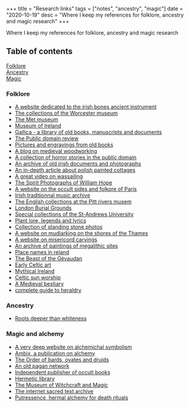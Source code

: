 +++
title = "Research links"
tags = ["notes", "ancestry", "magic"]
date = "2020-10-19"
desc = "Where I keep my references for folklore, ancestry and magic research"
+++

Where I keep my references for folklore, ancestry and magic research

## Table of contents

<div class="table-of-contents">

[Folklore](#folklore)  
[Ancestry](#ancestry)  
[Magic](#magic)

</div>

### Folklore

- [A website dedicated to the irish bones ancient instrument](http://www.rhythmbones.com/index.html)  
- [The collections of the Worcester museum](https://worcester.emuseum.com/collections/)  
- [The Met museum](https://www.metmuseum.org/)  
- [Museum of Ireland](https://www.museum.ie/en-IE/Collections-Research)  
- [Gallica - a library of old books, manuscripts and documents](https://gallica.bnf.fr/accueil/en/content/accueil-en?mode=desktop)  
- [The Public domain review](https://publicdomainreview.org/)  
- [Pictures and engravings from old books](https://www.fromoldbooks.org/)  
- [A blog on medieval woodworking](https://thomasguild.blogspot.com/)  
- [A collection of horror stories in the public domain](https://www.steve-calvert.co.uk/public-domain-horror-stories-3/#H)  
- [An archive of old irish documents and photographs](https://www.duchas.ie/en)
- [An in-depth article about polish painted cottages](https://lamusdworski.wordpress.com/2018/06/08/painted-cottages/)
- [A great video on wassailing](https://youtu.be/ic4qWguBYEM)
- [The Spirit Photographs of William Hope](https://publicdomainreview.org/collection/the-spirit-photographs-of-william-hope)
- [A website on the occult sides and folkore of Paris](https://paris-sortileges.fr/paris-sortileges/)
- [Irish traditionnal music archive](https://www.itma.ie/)
- [The English collections at the Pitt rivers musem](http://england.prm.ox.ac.uk/index.html)
- [London Burial Grounds](https://www.gutenberg.org/files/56832/56832-h/56832-h.htm)
- [Special collections of the St-Andrews University](https://special-collections.wp.st-andrews.ac.uk/)
- [Plant lore, legends and lyrics](https://www.gutenberg.org/files/44638/44638-h/44638-h.htm)
- [Collection of standing stone photos](https://maenhir.neocities.org/)
- [A website on mudlarking on the shores of the Thames](https://sites.google.com/site/thamesandfield/home)
- [A website on misericord carvings](http://www.misericords.org.uk/index.html)
- [An archive of paintings of megalithic sites](https://archaeologydataservice.ac.uk/archives/view/underhill_na_2004/downloads.cfm)
- [Place names in reland](https://en.wikipedia.org/wiki/Place_names_in_Ireland)
- [The Beast of the Gévaudan](https://publicdomainreview.org/collection/the-beast-of-gevaudan-1764-1767)
- [Early Celtic art](https://www.wikiwand.com/en/Celtic_art)
- [Mythical Ireland](https://mythicalireland.com/)
- [Celtic sun worship](https://www.libraryireland.com/Druids/Sun-Customs.php)
- [A Medieval bestiary](https://bestiary.ca/index.html)
- [complete guide to heraldry](https://en.wikisource.org/wiki/A_Complete_Guide_to_Heraldry)

### Ancestry

- [Roots deeper than whiteness](https://whiteawake.org/2018/10/27/roots-deeper-than-whiteness/)

### Magic and alchemy

- [A very deep website on alchemichal symbolism](https://www.alchemywebsite.com/)
- [Ambix, a publication on alchemy](https://www.ambix.org/publications/ambix/)
- [The Order of bards, ovates and druids](https://druidry.org/)
- [An old pagan network](https://www.paganlink.org/index.shtml)
- [Independent publisher of occult books](https://fulgur.co.uk/)
- [Hermetic library](https://hermetic.com/index)
- [The Museum of Witchcraft and Magic](https://museumofwitchcraftandmagic.co.uk/)
- [The internet sacred text archive](https://www.sacred-texts.com/index.htm)
- [Putressence, hermal alchemy for death rituals](https://putressence.com/)
